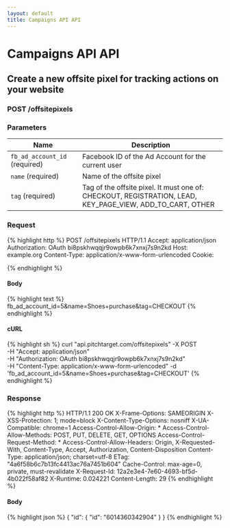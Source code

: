 ```yaml
---
layout: default
title: Campaigns API API
---
```


# Campaigns API API

## Create a new offsite pixel for tracking actions on your website

### POST /offsitepixels


### Parameters

Name | Description |
-----|-------------|
`fb_ad_account_id` (required) | Facebook ID of the Ad Account for the current user |
`name` (required) | Name of the offsite pixel |
`tag` (required) | Tag of the offsite pixel. It must one of: CHECKOUT, REGISTRATION, LEAD, KEY_PAGE_VIEW, ADD_TO_CART, OTHER |

### Request

{% highlight http %}
POST /offsitepixels HTTP/1.1
Accept: application/json
Authorization: OAuth bi8pskhwqqjr9owpb6k7xnxj7s9n2kd
Host: example.org
Content-Type: application/x-www-form-urlencoded
Cookie: 

{% endhighlight %}

#### Body

{% highlight text %}
fb_ad_account_id=5&name=Shoes+purchase&tag=CHECKOUT
{% endhighlight %}

#### cURL

{% highlight sh %}
curl "api.pitchtarget.com/offsitepixels" -X POST \
	-H "Accept: application/json" \
	-H "Authorization: OAuth bi8pskhwqqjr9owpb6k7xnxj7s9n2kd" \
	-H "Content-Type: application/x-www-form-urlencoded" -d 'fb_ad_account_id=5&name=Shoes+purchase&tag=CHECKOUT'
{% endhighlight %}

### Response

{% highlight http %}
HTTP/1.1 200 OK
X-Frame-Options: SAMEORIGIN
X-XSS-Protection: 1; mode=block
X-Content-Type-Options: nosniff
X-UA-Compatible: chrome=1
Access-Control-Allow-Origin: *
Access-Control-Allow-Methods: POST, PUT, DELETE, GET, OPTIONS
Access-Control-Request-Method: *
Access-Control-Allow-Headers: Origin, X-Requested-With, Content-Type, Accept, Authorization, Content-Disposition
Content-Type: application/json; charset=utf-8
ETag: "4a6f58b6c7b13fc4413ac76a7451b604"
Cache-Control: max-age=0, private, must-revalidate
X-Request-Id: 12a2e3e4-7e60-4693-bf5d-4b022f58af82
X-Runtime: 0.024221
Content-Length: 29
{% endhighlight %}

#### Body

{% highlight json %}
{
  "id": {
    "id": "6014360342904"
  }
}
{% endhighlight %}

